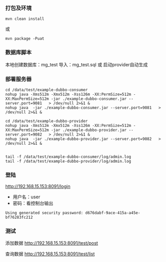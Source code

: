 ### 打包及环境

```
mvn clean install
```
或
```
mvn package -Puat
```
### 数据库脚本

本地创建数据库：mg_test
导入：mg_test.sql 或 启动provider自动生成


### 部署服务器

```
cd /data/test/example-dubbo-consumer
nohup java -Xms512m -Xmx512m -Xss126m -XX:PermSize=512m -XX:MaxPermSize=512m -jar ./example-dubbo-consumer.jar --server.port=9081   > /dev/null 2>&1 &
nohup java  -jar ./example-dubbo-consumer.jar --server.port=9081   > /dev/null 2>&1 &

cd /data/test/example-dubbo-provider
nohup java -Xms512m -Xmx512m -Xss126m -XX:PermSize=512m -XX:MaxPermSize=512m -jar ./example-dubbo-provider.jar --server.port=9082   > /dev/null 2>&1 &
nohup java  -jar ./example-dubbo-provider.jar --server.port=9082   > /dev/null 2>&1 &


tail -f /data/test/example-dubbo-consumer/log/admin.log
tail -f /data/test/example-dubbo-provider/log/admin.log
```

### 登陆

  http://192.168.15.153:8091/login
- 用户名：user
- 密码：看控制台输出

```
Using generated security password: d676dabf-9ace-415a-a45e-bf76283fc212
```

### 测试

 添加数据
 http://192.168.15.153:8091/test/post

 查询数据
 http://192.168.15.153:8091/test/list
